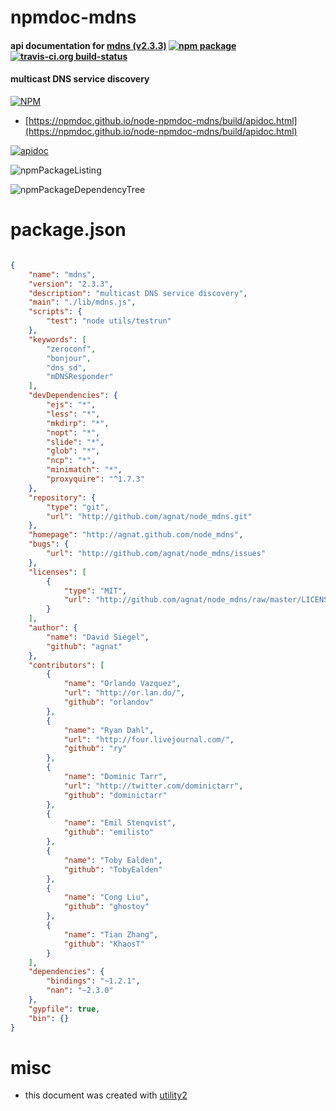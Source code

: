 # npmdoc-mdns

#### api documentation for  [mdns (v2.3.3)](http://agnat.github.com/node_mdns)  [![npm package](https://img.shields.io/npm/v/npmdoc-mdns.svg?style=flat-square)](https://www.npmjs.org/package/npmdoc-mdns) [![travis-ci.org build-status](https://api.travis-ci.org/npmdoc/node-npmdoc-mdns.svg)](https://travis-ci.org/npmdoc/node-npmdoc-mdns)

#### multicast DNS service discovery

[![NPM](https://nodei.co/npm/mdns.png?downloads=true&downloadRank=true&stars=true)](https://www.npmjs.com/package/mdns)

- [https://npmdoc.github.io/node-npmdoc-mdns/build/apidoc.html](https://npmdoc.github.io/node-npmdoc-mdns/build/apidoc.html)

[![apidoc](https://npmdoc.github.io/node-npmdoc-mdns/build/screenCapture.buildCi.browser.%252Ftmp%252Fbuild%252Fapidoc.html.png)](https://npmdoc.github.io/node-npmdoc-mdns/build/apidoc.html)

![npmPackageListing](https://npmdoc.github.io/node-npmdoc-mdns/build/screenCapture.npmPackageListing.svg)

![npmPackageDependencyTree](https://npmdoc.github.io/node-npmdoc-mdns/build/screenCapture.npmPackageDependencyTree.svg)



# package.json

```json

{
    "name": "mdns",
    "version": "2.3.3",
    "description": "multicast DNS service discovery",
    "main": "./lib/mdns.js",
    "scripts": {
        "test": "node utils/testrun"
    },
    "keywords": [
        "zeroconf",
        "bonjour",
        "dns_sd",
        "mDNSResponder"
    ],
    "devDependencies": {
        "ejs": "*",
        "less": "*",
        "mkdirp": "*",
        "nopt": "*",
        "slide": "*",
        "glob": "*",
        "ncp": "*",
        "minimatch": "*",
        "proxyquire": "^1.7.3"
    },
    "repository": {
        "type": "git",
        "url": "http://github.com/agnat/node_mdns.git"
    },
    "homepage": "http://agnat.github.com/node_mdns",
    "bugs": {
        "url": "http://github.com/agnat/node_mdns/issues"
    },
    "licenses": [
        {
            "type": "MIT",
            "url": "http://github.com/agnat/node_mdns/raw/master/LICENSE"
        }
    ],
    "author": {
        "name": "David Siegel",
        "github": "agnat"
    },
    "contributors": [
        {
            "name": "Orlando Vazquez",
            "url": "http://or.lan.do/",
            "github": "orlandov"
        },
        {
            "name": "Ryan Dahl",
            "url": "http://four.livejournal.com/",
            "github": "ry"
        },
        {
            "name": "Dominic Tarr",
            "url": "http://twitter.com/dominictarr",
            "github": "dominictarr"
        },
        {
            "name": "Emil Stenqvist",
            "github": "emilisto"
        },
        {
            "name": "Toby Ealden",
            "github": "TobyEalden"
        },
        {
            "name": "Cong Liu",
            "github": "ghostoy"
        },
        {
            "name": "Tian Zhang",
            "github": "KhaosT"
        }
    ],
    "dependencies": {
        "bindings": "~1.2.1",
        "nan": "~2.3.0"
    },
    "gypfile": true,
    "bin": {}
}
```



# misc
- this document was created with [utility2](https://github.com/kaizhu256/node-utility2)

